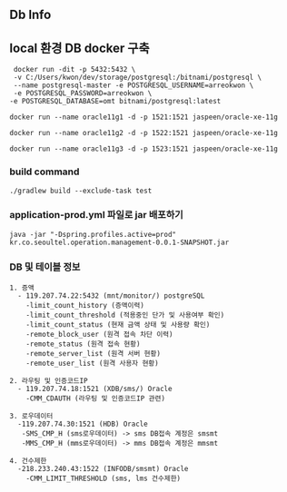 
<h2>Db Info </h2>



<h2>local 환경 DB docker 구축 </h2>

``` shell 
 docker run -dit -p 5432:5432 \
 -v C:/Users/kwon/dev/storage/postgresql:/bitnami/postgresql \
 --name postgresql-master -e POSTGRESQL_USERNAME=arreokwon \
 -e POSTGRESQL_PASSWORD=arreokwon \
-e POSTGRESQL_DATABASE=omt bitnami/postgresql:latest
```

``` shell
docker run --name oracle11g1 -d -p 1521:1521 jaspeen/oracle-xe-11g
```

``` shell
docker run --name oracle11g2 -d -p 1522:1521 jaspeen/oracle-xe-11g
```

``` shell
docker run --name oracle11g3 -d -p 1523:1521 jaspeen/oracle-xe-11g
```


<h3>build command</h3>

``` shell
./gradlew build --exclude-task test
```

<h3>application-prod.yml 파일로 jar 배포하기 </h3>

``` shell
java -jar "-Dspring.profiles.active=prod" kr.co.seoultel.operation.management-0.0.1-SNAPSHOT.jar
```

<h3>DB 및 테이블 정보</h3>

```shell
1. 증액 
  - 119.207.74.22:5432 (mnt/monitor/) postgreSQL
    -limit_count_history (증액이력)
    -limit_count_threshold (적용중인 단가 및 사용여부 확인)
    -limit_count_status (현재 금액 상태 및 사용량 확인)
    -remote_block_user (원격 접속 차단 이력)
    -remote_status (원격 접속 현황)
    -remote_server_list (원격 서버 현황)
    -remote_user_list (원격 사용자 현황)
    
2. 라우팅 및 인증코드IP
  - 119.207.74.18:1521 (XDB/sms/) Oracle
    -CMM_CDAUTH (라우팅 및 인증코드IP 관련)

3. 로우데이터 
  -119.207.74.30:1521 (HDB) Oracle
   -SMS_CMP_H (sms로우데이터) -> sms DB접속 계정은 smsmt 
   -MMS_CMP_H (mms로우데이터) -> mms DB접속 계정은 mmsmt 
   
4. 건수제한
  -218.233.240.43:1522 (INFODB/smsmt) Oracle
    -CMM_LIMIT_THRESHOLD (sms, lms 건수제한)
```    
